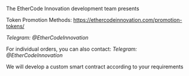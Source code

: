 The EtherCode Innovation development team presents

Token Promotion Methods: https://ethercodeinnovation.com/promotion-tokens/

*Telegram: @EtherCodeInnovation*

For individual orders, you can also contact: *Telegram: @EtherCodeInnovation*

We will develop a custom smart contract according to your requirements
